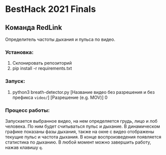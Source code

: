 # BestHack 2021 Finals

## Команда RedLink
Определитель частоты дыхания и пульса по видео.

### Установка:
1. Склонировать репозиторий
2. pip install -r requirements.txt

### Запуск:
1. python3 breath-detector.py [Название видео без разрешения и без префикса `video/`] [Разрешение (e.g. MOV)] 0

### Процесс работы:
Запускается выбранное видео, на нем определяется грудь, лицо и лоб человека. По ним будет считываться пульс и дыхание. В динамическом графике показаны фазы дыхания, также на окне с видео отображены текущие пульс и частота дыхания. В конце воспроизведения появляется статистика по дыханию. В любой момент можно завершить работу, нажав клавишу `q`.
